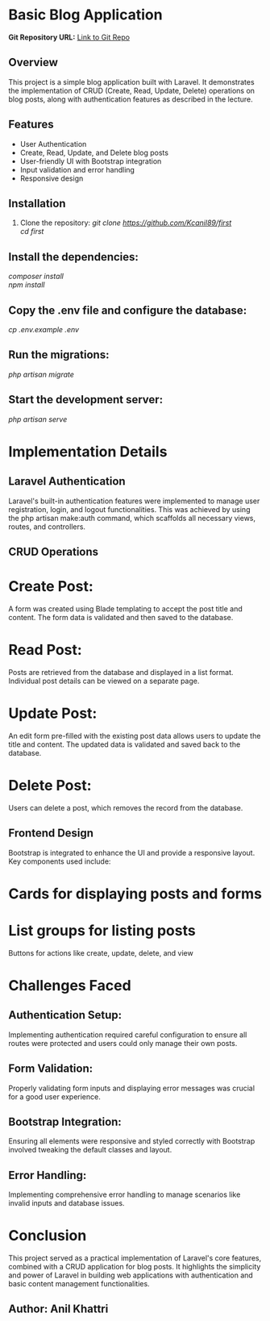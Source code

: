 # Basic Blog Application

**Git Repository URL:** [Link to Git Repo](https://github.com/Kcanil89/first)

## Overview

This project is a simple blog application built with Laravel. It demonstrates the implementation of CRUD (Create, Read, Update, Delete) operations on blog posts, along with authentication features as described in the lecture.

## Features

- User Authentication
- Create, Read, Update, and Delete blog posts
- User-friendly UI with Bootstrap integration
- Input validation and error handling
- Responsive design

## Installation

1. Clone the repository:
   *git clone https://github.com/Kcanil89/first* <br>
   *cd first*

## Install the dependencies:

*composer install* <br>
*npm install*

## Copy the .env file and configure the database:

*cp .env.example .env*


## Run the migrations:

*php artisan migrate*

## Start the development server:

*php artisan serve*

# Implementation Details

## Laravel Authentication

Laravel's built-in authentication features were implemented to manage user registration, login, and logout functionalities. This was achieved by using the php artisan make:auth command, which scaffolds all necessary views, routes, and controllers.

## CRUD Operations
# Create Post:

A form was created using Blade templating to accept the post title and content.
The form data is validated and then saved to the database.

# Read Post:

Posts are retrieved from the database and displayed in a list format.
Individual post details can be viewed on a separate page.

# Update Post:

An edit form pre-filled with the existing post data allows users to update the title and content.
The updated data is validated and saved back to the database.

# Delete Post:

Users can delete a post, which removes the record from the database.

## Frontend Design
Bootstrap is integrated to enhance the UI and provide a responsive layout. Key components used include:

# Cards for displaying posts and forms
# List groups for listing posts
Buttons for actions like create, update, delete, and view


# Challenges Faced
## Authentication Setup:

Implementing authentication required careful configuration to ensure all routes were protected and users could only manage their own posts.

## Form Validation:

Properly validating form inputs and displaying error messages was crucial for a good user experience.

## Bootstrap Integration:

Ensuring all elements were responsive and styled correctly with Bootstrap involved tweaking the default classes and layout.

## Error Handling:

Implementing comprehensive error handling to manage scenarios like invalid inputs and database issues.

# Conclusion
This project served as a practical implementation of Laravel's core features, combined with a CRUD application for blog posts. It highlights the simplicity and power of Laravel in building web applications with authentication and basic content management functionalities.

## Author: Anil Khattri
